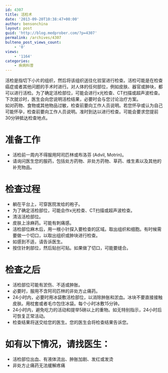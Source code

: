 ```yaml
---
id: 4307
title: 活检术
date: '2013-09-20T10:38:47+00:00'
author: bensonchina
layout: post
guid: 'http://blog.medprober.com/?p=4307'
permalink: /archives/4307
bulteno_post_views_count:
    - '0'
views:
    - '1164'
categories:
    - 疾病科普
---
```


活检是指切下小片的组织，然后将该组织送往化验室进行检查。活检可能是在检查癌症或者其他问题的手术时进行。对人体的任何部位，例如皮肤、器官或肿块，都可以进行活检。为了确定活检部位，可能会进行x光检查、CT扫描或超声波检查。下次就诊时，医生会向您说明活检结果，必要时会与您讨论治疗方案。  
如对药物、食物或其他物品过敏，检查前要向工作人员说明。若您怀孕或认为自己可能怀孕，检查前要向工作人员说明。准时到达以进行检查。可能会要求您提前30分钟抵达检查地点。

# 准备工作

- 活检前一周内不得服用阿司匹林或布洛芬 (Advil, Motrin)。
- 请询问医生您的服药，包括处方药物、非处方药物、草药、维生素以及其他的补充物品。

# 检查过程

- 躺在平台上，可穿医院发给的袍子。
- 为了确定活检部位，可能会作x光检查、CT扫描或超声波检查。
- 清洁活检部位。
- 皮肤上涂麻药。可能有刺痛感。
- 活检部位麻木后，用一根小针探入要检查的区域。取出组织和细胞。有时候需要做一个切口，以取出组织或肿块进行检查。
- 如感到不适，请告诉医生。
- 按住针刺部位，然后贴创可贴。如果做了切口，可能要缝合。

# 检查之后

- 活检部位可能有淤伤、不适或肿胀。
- 必要时，服用不含阿司匹林的非处方止痛药。
- 24小时内，必要时用冰袋敷活检部位，以消除肿胀和淤血。冰块不要直接接触皮肤。用枕套或者毛巾包住冰袋。每个小时冰敷15分钟。
- 24小时内，避免吃力的活动和提举5磅以上的重物。如无特别指示，24小时后可恢复正常活动。
- 检查结果将送交给您的医生。您的医生会将检查结果告诉您。

# 如有以下情况，请找医生：

- 活检部位出血、有液体流出、肿胀加剧、发红或发烫
- 非处方止痛药无法缓解疼痛